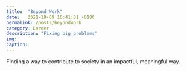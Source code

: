 ```yaml
---
title:  "Beyond Work"
date:   2021-10-09 10:41:31 +0100
permalink: /posts/beyondwork
category: Career
description: "Fixing big problems"
img:
caption:
---
```


Finding a way to contribute to society in an impactful, meaningful way.
